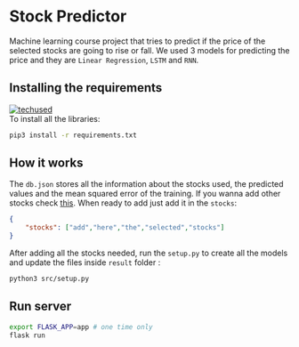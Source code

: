 # Stock Predictor
Machine learning course project that tries to predict if the price of the selected stocks are going to rise or fall. We used 3 models for predicting the price and they are `Linear Regression`, `LSTM` and `RNN`.
## Installing the requirements
[![techused](https://skillicons.dev/icons?i=js,html,css,bootstrap,py,flask,pytorch,sklearn)](https://skillicons.dev)
<br>
To install all the libraries:
```bash
pip3 install -r requirements.txt
```
## How it works
The `db.json` stores all the information about the stocks used, the predicted values and the mean squared error of the training. If you wanna add other stocks check [this](https://github.com/ahnazary/Finance/blob/master/finance/src/database/valid_tickers.csv). When ready to add just add it in the `stocks`:
```json
{
    "stocks": ["add","here","the","selected","stocks"]
}
```
After adding all the stocks needed, run the `setup.py` to create all the models and update the files inside `result` folder :
```bash
python3 src/setup.py
```
## Run server
```bash
export FLASK_APP=app # one time only
flask run
```